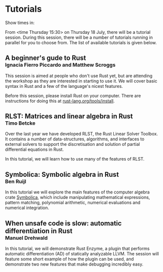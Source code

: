# Tutorials

Show times in: <timeselector>

From <time Thursday 15:30> on Thursday 18 July, there will be a tutorial session.
During this session, there will be a number of tutorials running in parallel for you to choose
from. The list of available tutorials is given below.

<h2 style='margin-bottom:0px'>A beginner's gude to Rust</h2>
<h3 style='margin-top:0px'>Ignacia Fierro Piccardo and Matthew Scroggs</h3>

This session is aimed at people who don't use Rust yet, but are attending the workshop as they
are interested in starting to use it. We will cover basic syntax in Rust and a few of the language's
nicest features.

Before this session, please install Rust on your computer. There are instructions for doing
this at [rust-lang.org/tools/install](https://www.rust-lang.org/tools/install).

<h2 style='margin-bottom:0px'>RLST: Matrices and linear algebra in Rust</h2>
<h3 style='margin-top:0px'>Timo Betcke</h3>

Over the last year we have developed RLST, the Rust Linear Solver Toolbox. It contains a number of data-structures, algorithms, and interfaces
to external solvers to support the discretisation and solution of partial differential equations in Rust.

In this tutorial, we will learn how to use many of the features of RLST.

<h2 style='margin-bottom:0px'>Symbolica: Symbolic algebra in Rust</h2>
<h3 style='margin-top:0px'>Ben Ruijl</h3>

In this tutorial we will explore the main features of the computer algebra crate [Symbolica](https://crates.io/crates/symbolica), which
include manipulating mathematical expressions, pattern matching, polynomial arithmetic, numerical evaluations and numerical
integration.

<h2 style='margin-bottom:0px'>When unsafe code is slow: automatic differentiation in Rust</h2>
<h3 style='margin-top:0px'>Manuel Drehwald</h3>

In this tutorial, we will demonstrate Rust Enzyme, a plugin that performs automatic differentiation (AD) of statically analyzable LLVM.
The session will feature some short example of how the plugin can be used, and demonstrate two new features that make debugging
incredibly easy.
